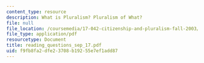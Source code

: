 ```yaml
---
content_type: resource
description: What is Pluralism? Pluralism of What?
file: null
file_location: /coursemedia/17-042-citizenship-and-pluralism-fall-2003/f9fb8fa2dfe23708b19255e7ef1add87_reading_questions_sep_17.pdf
file_type: application/pdf
resourcetype: Document
title: reading_questions_sep_17.pdf
uid: f9fb8fa2-dfe2-3708-b192-55e7ef1add87
---
```

